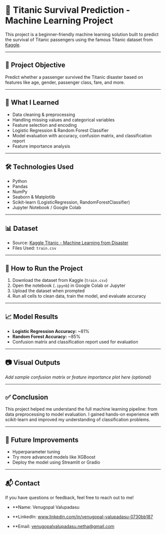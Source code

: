 
# 🚢 Titanic Survival Prediction - Machine Learning Project

This project is a beginner-friendly machine learning solution built to predict the survival of Titanic passengers using the famous Titanic dataset from [Kaggle](https://www.kaggle.com/competitions/titanic/data).

---

## 📌 Project Objective

Predict whether a passenger survived the Titanic disaster based on features like age, gender, passenger class, fare, and more.

---

## 🧠 What I Learned

- Data cleaning & preprocessing
- Handling missing values and categorical variables
- Feature selection and encoding
- Logistic Regression & Random Forest Classifier
- Model evaluation with accuracy, confusion matrix, and classification report
- Feature importance analysis

---

## 🛠️ Technologies Used

- Python
- Pandas
- NumPy
- Seaborn & Matplotlib
- Scikit-learn (LogisticRegression, RandomForestClassifier)
- Jupyter Notebook / Google Colab

---

## 📊 Dataset

- Source: [Kaggle Titanic - Machine Learning from Disaster](https://www.kaggle.com/competitions/titanic/data)
- Files Used: `train.csv`

---

## 🚀 How to Run the Project

1. Download the dataset from Kaggle (`train.csv`)
2. Open the notebook (`.ipynb`) in Google Colab or Jupyter
3. Upload the dataset when prompted
4. Run all cells to clean data, train the model, and evaluate accuracy

---

## 📈 Model Results

- **Logistic Regression Accuracy:** ~81%
- **Random Forest Accuracy:** ~85%
- Confusion matrix and classification report used for evaluation

---

## 📷 Visual Outputs

_Add sample confusion matrix or feature importance plot here (optional)_

---

## ✅ Conclusion

This project helped me understand the full machine learning pipeline: from data preprocessing to model evaluation. I gained hands-on experience with scikit-learn and improved my understanding of classification problems.

---

## 📎 Future Improvements

- Hyperparameter tuning
- Try more advanced models like XGBoost
- Deploy the model using Streamlit or Gradio

---

## 📬 Contact

If you have questions or feedback, feel free to reach out to me!

- **Name: Venugopal Valupadasu
- **LinkedIn: www.linkedin.com/in/venugopal-valupadasu-0730bb187

- **Email: venugopalvalupadasu.netha@gmail.com
